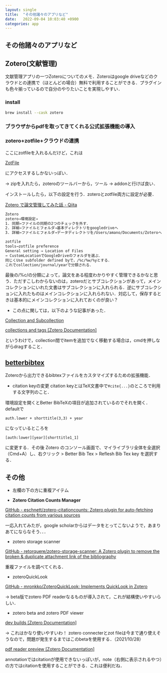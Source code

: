 ```yaml
---
layout: single
title:  "その他諸々のアプリなど"
date:   2022-09-04 10:03:40 +0900
categories: app
---
```


## その他諸々のアプリなど



## Zotero(文献管理)
文献管理アプリの一つZoteroについてのメモ．Zoteroはgoogle driveなどのクラウドとの連携で（ほとんどの場合）無料で利用することができる．プラグインも色々揃っているので自分のやりたいことを実現しやすい．

### install
```bash
brew install --cask zotero
```

### ブラウザからpdfを取ってきてくれる公式拡張機能の導入



### zotero+zotfile+クラウドの連携

ここにzotfileを入れるんだけど，これは

[ZotFile](http://zotfile.com/)

にアクセスするしかないっぽい．

→ zipを入れたら，zoteroのツールバーから，ツール → addonと行けば良い．

インストールしたら，以下の設定を行う．zoteroとzotfile両方に設定が必要．

[Zotero で論文管理してみた話 - Qiita](https://qiita.com/Yarakashi_Kikohshi/items/39dfbf3059aaf0690761)

```bash
Zotero
zotero→環境設定→
1. 同期→ファイルの同期の2つのチェックを外す．
2. 詳細→ファイルとフォルダ→基本ディレクトリをgoogledriveへ
3. 詳細→ファイルとフォルダ→データディレクトリを/Users/amano/Documents/Zoteroへ

zotfile
tools→zotfile preference
General setting → Location of Files
→ CustomLocationでGoogleDriveのフォルダを選ぶ．
同じくUse subfolder defined byで，/%c/%w/%yとする．
これでcollection/journal/yearで分類される．

```

最後の/%c/の分類によって，論文をある程度わかりやすく管理できるかなと思う．ただすこしわからないのは，zoteroだとサブコレクションがあって，メインコレクションにいれた文書はサブコレクションに入れられる．逆にサブコレクションに入れたものはメインコレクションに入れられない．対応して，保存するときは基本的にメインコレクションに入れておくのが良い？

- この点に関しては，以下のような記事があった．

[Collection and Subcollection](https://forums.zotero.org/discussion/62575/collection-and-subcollection)

[collections and tags [Zotero Documentation]](https://www.zotero.org/support/collections_and_tags)

というわけで，collection間でitemを追加でなく移動する場合は，cmdを押しながらdragすること．



## [betterbibtex](https://retorque.re/zotero-better-bibtex/)
Zoteroから出力できるbibtexファイルをカスタマイズするための拡張機能．


- citation keyの変更
citation keyとはTeX文書中で`¥cite{...}`のところで利用する文字列のこと．

環境設定を開くとBetter BibTeXの項目が追加されているのでそれを開く．defaultで
```
auth.lower + shorttitle(3,3) + year
```
になっているところを
```
[auth:lower][year][shorttitle1_1]
```
に変更する．その後 Zotero のコンソール画面で、マイライブラリ全体を全選択（Cmd+A）し、右クリック > Better Bib Tex > Reflesh Bib Tex key を選択する．




## その他

- 左欄の下の方に重複アイテム

- **Zotero Citation Counts Manager**

[GitHub - eschnett/zotero-citationcounts: Zotero plugin for auto-fetching citation counts from various sources](https://github.com/eschnett/zotero-citationcounts)

一応入れてみたが，google scholarからはデータをとってこないようで，あまりあてにならなそう．．．

- zotero storage scanner

[GitHub - retorquere/zotero-storage-scanner: A Zotero plugin to remove the broken & duplicate attachment link of the bibliography](https://github.com/retorquere/zotero-storage-scanner)

重複ファイルを調べてくれる．

- zoteroQuickLook

[GitHub - mronkko/ZoteroQuickLook: Implements QuickLook in Zotero](https://github.com/mronkko/ZoteroQuickLook)

→ beta版でzotero PDF readerなるものが導入されて，これが結構使いやすいらしい．

- zotero beta and zotero PDF viewer

[dev builds [Zotero Documentation]](https://www.zotero.org/support/dev_builds)

→ これはかなり使いやすいわ！ zotero connecterとzot fileは今まで通り使えそうなので，問題が発生するまではこのbetaを使用する．（2021/10/28）

[pdf reader preview [Zotero Documentation]](https://www.zotero.org/support/pdf_reader_preview)

annotationではcitationが使用できないっぽいが，note（右側に表示されるやつ）の方ではcitationを使用することができる．これは便利だね．
